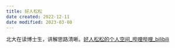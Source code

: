 ```yaml
---
title: 好人松松
date created: 2022-12-11
date modified: 2023-03-08
---
```


北大在读博士生，讲解思路清晰。[好人松松的个人空间_哔哩哔哩_bilibili](https://space.bilibili.com/2078781964)
